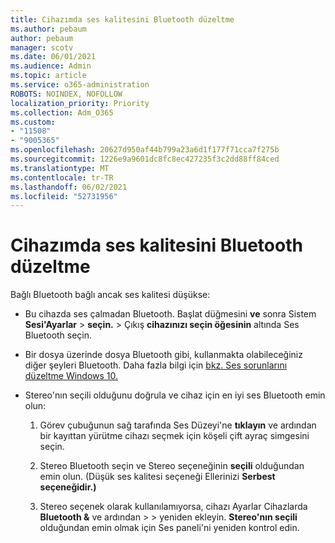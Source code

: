 ```yaml
---
title: Cihazımda ses kalitesini Bluetooth düzeltme
ms.author: pebaum
author: pebaum
manager: scotv
ms.date: 06/01/2021
ms.audience: Admin
ms.topic: article
ms.service: o365-administration
ROBOTS: NOINDEX, NOFOLLOW
localization_priority: Priority
ms.collection: Adm_O365
ms.custom:
- "11508"
- "9005365"
ms.openlocfilehash: 20627d950af44b799a23a6d1f177f71cca7f275b
ms.sourcegitcommit: 1226e9a9601dc8fc8ec427235f3c2dd88ff84ced
ms.translationtype: MT
ms.contentlocale: tr-TR
ms.lasthandoff: 06/02/2021
ms.locfileid: "52731956"
---
```

# <a name="fix-the-audio-quality-of-my-bluetooth-device"></a>Cihazımda ses kalitesini Bluetooth düzeltme

Bağlı Bluetooth bağlı ancak ses kalitesi düşükse:

- Bu cihazda ses çalmadan Bluetooth. Başlat düğmesini **ve** sonra Sistem **Sesi'Ayarlar**  >  **seçin.**  >   Çıkış **cihazınızı seçin öğesinin** altında Ses Bluetooth seçin.

- Bir dosya üzerinde dosya Bluetooth gibi, kullanmakta olabileceğiniz diğer şeyleri Bluetooth. Daha fazla bilgi için [bkz. Ses sorunlarını düzeltme Windows 10.](https://support.microsoft.com/en-us/help/4026994)

- Stereo'nın seçili olduğunu doğrula ve cihaz için en iyi ses Bluetooth emin olun:
    1. Görev çubuğunun sağ tarafında Ses Düzeyi'ne **tıklayın** ve ardından bir kayıttan yürütme cihazı seçmek için köşeli çift ayraç simgesini seçin.

    1. Stereo Bluetooth seçin ve Stereo seçeneğinin **seçili** olduğundan emin olun. (Düşük ses kalitesi seçeneği Ellerinizi **Serbest seçeneğidir.)**

    1. Stereo seçenek olarak kullanılamıyorsa, cihazı Ayarlar Cihazlarda **Bluetooth &** ve ardından  >    >  yeniden ekleyin. **Stereo'nın seçili** olduğundan emin olmak için Ses paneli'ni yeniden kontrol edin.

